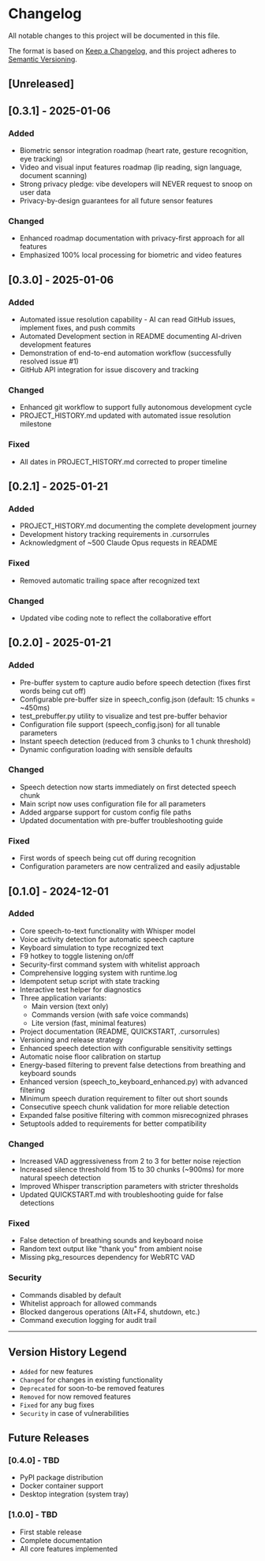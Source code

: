 # Changelog

All notable changes to this project will be documented in this file.

The format is based on [Keep a Changelog](https://keepachangelog.com/en/1.0.0/),
and this project adheres to [Semantic Versioning](https://semver.org/spec/v2.0.0.html).

## [Unreleased]

## [0.3.1] - 2025-01-06

### Added
- Biometric sensor integration roadmap (heart rate, gesture recognition, eye tracking)
- Video and visual input features roadmap (lip reading, sign language, document scanning)
- Strong privacy pledge: vibe developers will NEVER request to snoop on user data
- Privacy-by-design guarantees for all future sensor features

### Changed
- Enhanced roadmap documentation with privacy-first approach for all features
- Emphasized 100% local processing for biometric and video features

## [0.3.0] - 2025-01-06

### Added
- Automated issue resolution capability - AI can read GitHub issues, implement fixes, and push commits
- Automated Development section in README documenting AI-driven development features
- Demonstration of end-to-end automation workflow (successfully resolved issue #1)
- GitHub API integration for issue discovery and tracking

### Changed
- Enhanced git workflow to support fully autonomous development cycle
- PROJECT_HISTORY.md updated with automated issue resolution milestone

### Fixed
- All dates in PROJECT_HISTORY.md corrected to proper timeline

## [0.2.1] - 2025-01-21

### Added
- PROJECT_HISTORY.md documenting the complete development journey
- Development history tracking requirements in .cursorrules
- Acknowledgment of ~500 Claude Opus requests in README

### Fixed
- Removed automatic trailing space after recognized text

### Changed
- Updated vibe coding note to reflect the collaborative effort

## [0.2.0] - 2025-01-21

### Added
- Pre-buffer system to capture audio before speech detection (fixes first words being cut off)
- Configurable pre-buffer size in speech_config.json (default: 15 chunks = ~450ms)
- test_prebuffer.py utility to visualize and test pre-buffer behavior
- Configuration file support (speech_config.json) for all tunable parameters
- Instant speech detection (reduced from 3 chunks to 1 chunk threshold)
- Dynamic configuration loading with sensible defaults

### Changed
- Speech detection now starts immediately on first detected speech chunk
- Main script now uses configuration file for all parameters
- Added argparse support for custom config file paths
- Updated documentation with pre-buffer troubleshooting guide

### Fixed
- First words of speech being cut off during recognition
- Configuration parameters are now centralized and easily adjustable

## [0.1.0] - 2024-12-01

### Added
- Core speech-to-text functionality with Whisper model
- Voice activity detection for automatic speech capture
- Keyboard simulation to type recognized text
- F9 hotkey to toggle listening on/off
- Security-first command system with whitelist approach
- Comprehensive logging system with runtime.log
- Idempotent setup script with state tracking
- Interactive test helper for diagnostics
- Three application variants:
  - Main version (text only)
  - Commands version (with safe voice commands)
  - Lite version (fast, minimal features)
- Project documentation (README, QUICKSTART, .cursorrules)
- Versioning and release strategy
- Enhanced speech detection with configurable sensitivity settings
- Automatic noise floor calibration on startup
- Energy-based filtering to prevent false detections from breathing and keyboard sounds
- Enhanced version (speech_to_keyboard_enhanced.py) with advanced filtering
- Minimum speech duration requirement to filter out short sounds
- Consecutive speech chunk validation for more reliable detection
- Expanded false positive filtering with common misrecognized phrases
- Setuptools added to requirements for better compatibility

### Changed
- Increased VAD aggressiveness from 2 to 3 for better noise rejection
- Increased silence threshold from 15 to 30 chunks (~900ms) for more natural speech detection
- Improved Whisper transcription parameters with stricter thresholds
- Updated QUICKSTART.md with troubleshooting guide for false detections

### Fixed
- False detection of breathing sounds and keyboard noise
- Random text output like "thank you" from ambient noise
- Missing pkg_resources dependency for WebRTC VAD

### Security
- Commands disabled by default
- Whitelist approach for allowed commands
- Blocked dangerous operations (Alt+F4, shutdown, etc.)
- Command execution logging for audit trail

---

## Version History Legend

- `Added` for new features
- `Changed` for changes in existing functionality
- `Deprecated` for soon-to-be removed features
- `Removed` for now removed features
- `Fixed` for any bug fixes
- `Security` in case of vulnerabilities

## Future Releases

### [0.4.0] - TBD
- PyPI package distribution
- Docker container support
- Desktop integration (system tray)

### [1.0.0] - TBD
- First stable release
- Complete documentation
- All core features implemented 